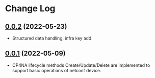 # Change Log

## [0.0.2](https://github.com/IBM/netconf-driver/tree/0.0.2) (2022-05-23)

- Structured data handling, infra key add.

## [0.0.1](https://github.com/IBM/netconf-driver/tree/0.0.1) (2022-05-09)

- CP4NA lifecycle methods Create/Update/Delete are implemented to support basic operations of netconf device.
